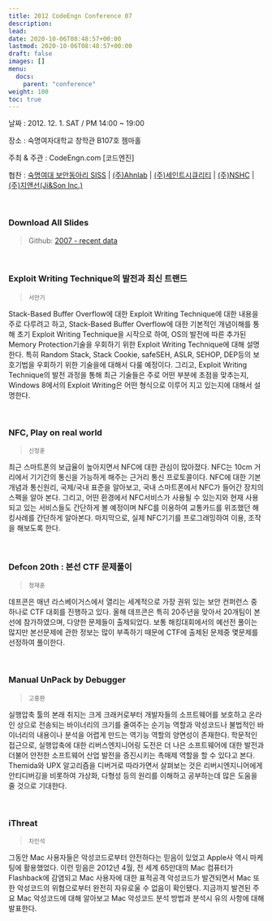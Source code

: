 ```yaml
---
title: 2012 CodeEngn Conference 07
description: 
lead: 
date: 2020-10-06T08:48:57+00:00
lastmod: 2020-10-06T08:48:57+00:00
draft: false
images: []
menu:
  docs:
    parent: "conference"
weight: 100
toc: true
---
```


날짜 : 2012. 12. 1. SAT / PM 14:00 ~ 19:00

장소 : 숙명여자대학교 창학관 B107호 젬마홀

주최 & 주관 : CodeEngn.com [코드엔진] &nbsp;

협찬 : 
<a href='http://siss.sookmyung.ac.kr' target='_blank'>숙명여대 보안동아리 SISS</a> | 
<a href='https://www.ahnlab.com' target='_blank'>(주)Ahnlab</a> | 
<a href='http://stsc.co.kr' target='_blank'>(주)세인트시큐리티</a> | 
<a href='https://www.nshc.net' target='_blank'>(주)NSHC</a> | 
<a href='https://jinson.tistory.com' target='_blank'>(주)지앤선(Ji&Son Inc.) </a>

<br />

### Download All Slides

> Github: <a href='https://github.com/codeengn/codeengn-conference' target='_blank'>2007 - recent data</a>

<br />



### Exploit Writing Technique의 발전과 최신 트랜드

> <small>서만기</small>


Stack-Based Buffer Overflow에 대한 Exploit Writing Technique에 대한 내용을 주로 다루려고 하고, Stack-Based Buffer Overflow에 대한 기본적인 개념이해를 통해 초기 Exploit Writing Technique을 시작으로 하여, OS의 발전에 따른 추가된 Memory Protection기술을 우회하기 위한 Exploit Writing Technique에 대해 설명한다. 특히 Random Stack, Stack Cookie, safeSEH, ASLR, SEHOP, DEP등의 보호기법을 우회하기 위한 기술을에 대해서 다룰 예정이다. 그리고, Exploit Writing Technique의 발전 과정을 통해 최근 기술들은 주로 어떤 부분에 초점을 맞추는지, Windows 8에서의 Exploit Writing은 어떤 형식으로 이루어 지고 있는지에 대해서 설명한다.


<br />

### NFC, Play on real world

> <small>신정훈</small>


최근 스마트폰의 보급율이 높아지면서 NFC에 대한 관심이 많아졌다. NFC는 10cm 거리에서 기기간의 통신을 가능하게 해주는 근거리 통신 프로토콜이다. NFC에 대한 기본 개념과 통신원리, 국제/국내 표준을 알아보고, 국내 스마트폰에서 NFC가 들어간 장치의 스펙을 알아 본다. 그리고, 어떤 환경에서 NFC서비스가 사용될 수 있는지와 현재 사용되고 있는 서비스들도 간단하게 볼 예정이며 NFC를 이용하여 교통카드를 위조했던 해킹사례를 간단하게 알아본다. 마지막으로, 실제 NFC기기를 프로그래밍하여 이용, 조작을 해보도록 한다.


<br />

### Defcon 20th : 본선 CTF 문제풀이

> <small>정재훈</small>


데프콘은 매년 라스베이거스에서 열리는 세계적으로 가장 권위 있는 보안 컨퍼런스 중 하나로 CTF 대회를 진행하고 있다. 올해 데프콘은 특히 20주년을 맞아서 20개팀이 본선에 참가하였으며, 다양한 문제들이 출제되었다. 보통 해킹대회에서의 예선전 풀이는 많지만 본선문제에 관한 정보는 많이 부족하기 때문에 CTF에 출제된 문제중 몇문제를 선정하여 풀이한다.


<br />

### Manual UnPack by Debugger

> <small>고흥환</small>


실행압축 툴의 본래 취지는 크게 크래커로부터 개발자들의 소프트웨어를 보호하고 온라인 상으로 전송되는 바이너리의 크기를 줄여주는 순기능 역할과 악성코드나 불법적인 바이너리의 내용이나 분석을 어렵게 만드는 역기능 역할의 양면성이 존재한다. 학문적인 접근으로, 실행압축에 대한 리버스엔지니어링 도전은 더 나은 소프트웨어에 대한 발전과 더불어 안전한 소프트웨어 산업 발전을 증진시키는 촉매제 역할을 할 수 있다고 본다. Themida와 UPX 알고리즘을 디버거로 따라가면서 살펴보는 것은 리버시엔지니어에게 안티디버깅을 비롯하여 가상화, 다형성 등의 원리를 이해하고 공부하는데 많은 도움을 줄 것으로 기대한다.


<br />

### iThreat

> <small>차민석</small>


그동안 Mac 사용자들은 악성코드로부터 안전하다는 믿음이 있었고 Apple사 역시 마케팅에 활용했었다. 이런 믿음은 2012년 4월, 전 세계 65만대의 Mac 컴퓨터가 Flashback에 감염되고 Mac 사용자에 대한 표적공격 악성코드가 발견되면서 Mac 또한 악성코드의 위협으로부터 완전히 자유로울 수 없음이 확인됐다. 지금까지 발견된 주요 Mac 악성코드에 대해 알아보고 Mac 악성코드 분석 방법과 분석시 유의 사항에 대해 발표한다.

